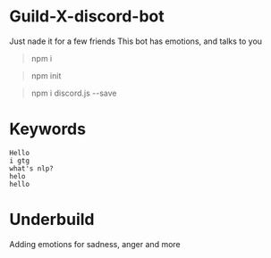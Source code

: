 # Guild-X-discord-bot

Just nade it for a few friends
This bot has emotions, and talks to you

> npm i

> npm init

> npm i discord.js --save

# Keywords
```
Hello
i gtg
what's nlp?
helo
hello
```

# Underbuild

Adding emotions for sadness, anger and more 
